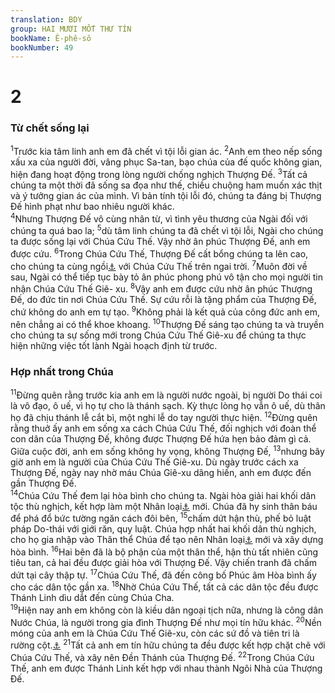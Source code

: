 ```yaml
---
translation: BDY
group: HAI MƯƠI MỐT THƯ TÍN
bookName: Ê-phê-sô 
bookNumber: 49
---
```


<div class="title"><h1>2</h1><h3>Từ chết sống lại</h3></div>
<span class="verse eph_2_1"><sup>1</sup>Trước kia tâm linh anh em đã chết vì tội lỗi gian ác. </span>
<span class="verse eph_2_2"><sup>2</sup>Anh em theo nếp sống xấu xa của người đời, vâng phục Sa-tan, bạo chúa của đế quốc không gian, hiện đang hoạt động trong lòng người chống nghịch Thượng Đế. </span>
<span class="verse eph_2_3"><sup>3</sup>Tất cả chúng ta một thời đã sống sa đọa như thế, chiều chuộng ham muốn xác thịt và ý tưởng gian ác của mình. Vì bản tính tội lỗi đó, chúng ta đáng bị Thượng Đế hình phạt như bao nhiêu người khác.<br/></span>
<span class="verse eph_2_4"><sup>4</sup>Nhưng Thượng Đế vô cùng nhân từ, vì tình yêu thương của Ngài đối với chúng ta quá bao la; </span>
<span class="verse eph_2_5"><sup>5</sup>dù tâm linh chúng ta đã chết vì tội lỗi, Ngài cho chúng ta được sống lại với Chúa Cứu Thế. Vậy nhờ ân phúc Thượng Đế, anh em được cứu. </span>
<span class="verse eph_2_6"><sup>6</sup>Trong Chúa Cứu Thế, Thượng Đế cất bổng chúng ta lên cao, cho chúng ta cùng ngồi<a href="#" data-toggle="tooltip" data-placement="bottom" title="Ctd cai trị">⚓</a> với Chúa Cứu Thế trên ngai trời. </span>
<span class="verse eph_2_7"><sup>7</sup>Muôn đời về sau, Ngài có thể tiếp tục bày tỏ ân phúc phong phú vô tận cho mọi người tin nhận Chúa Cứu Thế Giê- xu. </span>
<span class="verse eph_2_8"><sup>8</sup>Vậy anh em được cứu nhờ ân phúc Thượng Đế, do đức tin nơi Chúa Cứu Thế. Sự cứu rỗi là tặng phẩm của Thượng Đế, chứ không do anh em tự tạo. </span>
<span class="verse eph_2_9"><sup>9</sup>Không phải là kết quả của công đức anh em, nên chẳng ai có thể khoe khoang. </span>
<span class="verse eph_2_10"><sup>10</sup>Thượng Đế sáng tạo chúng ta và truyền cho chúng ta sự sống mới trong Chúa Cứu Thế Giê-xu để chúng ta thực hiện những việc tốt lành Ngài hoạch định từ trước.</span>
<div class="title"><h3>Hợp nhất trong Chúa</h3></div>
<span class="verse eph_2_11"><sup>11</sup>Đừng quên rằng trước kia anh em là người nước ngoài, bị người Do thái coi là vô đạo, ô uế, vì họ tự cho là thánh sạch. Kỳ thực lòng họ vẫn ô uế, dù thân họ đã chịu thánh lễ cắt bì, một nghi lễ do tay người thực hiện. </span>
<span class="verse eph_2_12"><sup>12</sup>Đừng quên rằng thuở ấy anh em sống xa cách Chúa Cứu Thế, đối nghịch với đoàn thể con dân của Thượng Đế, không được Thượng Đế hứa hẹn bảo đảm gì cả. Giữa cuộc đời, anh em sống không hy vọng, không Thượng Đế, </span>
<span class="verse eph_2_13"><sup>13</sup>nhưng bây giờ anh em là người của Chúa Cứu Thế Giê-xu. Dù ngày trước cách xa Thượng Đế, ngày nay nhờ máu Chúa Giê-xu dâng hiến, anh em được đến gần Thượng Đế.<br/></span>
<span class="verse eph_2_14"><sup>14</sup>Chúa Cứu Thế đem lại hòa bình cho chúng ta. Ngài hòa giải hai khối dân tộc thù nghịch, kết hợp làm một Nhân loại<a href="#" data-toggle="tooltip" data-placement="bottom" title="Nt người">⚓</a> mới. Chúa đã hy sinh thân báu để phá đổ bức tường ngăn cách đôi bên, </span>
<span class="verse eph_2_15"><sup>15</sup>chấm dứt hận thù, phế bỏ luật pháp Do-thái với giới răn, quy luật. Chúa hợp nhất hai khối dân thù nghịch, cho họ gia nhập vào Thân thể Chúa để tạo nên Nhân loại<a href="#" data-toggle="tooltip" data-placement="bottom" title="Nt người">⚓</a> mới và xây dựng hòa bình. </span>
<span class="verse eph_2_16"><sup>16</sup>Hai bên đã là bộ phận của một thân thể, hận thù tất nhiên cũng tiêu tan, cả hai đều được giải hòa với Thượng Đế. Vậy chiến tranh đã chấm dứt tại cây thập tự. </span>
<span class="verse eph_2_17"><sup>17</sup>Chúa Cứu Thế, đã đến công bố Phúc âm Hòa bình ấy cho các dân tộc gần xa. </span>
<span class="verse eph_2_18"><sup>18</sup>Nhờ Chúa Cứu Thế, tất cả các dân tộc đều được Thánh Linh dìu dắt đến cùng Chúa Cha.<br/></span>
<span class="verse eph_2_19"><sup>19</sup>Hiện nay anh em không còn là kiều dân ngoại tịch nữa, nhưng là công dân Nước Chúa, là người trong gia đình Thượng Đế như mọi tín hữu khác. </span>
<span class="verse eph_2_20"><sup>20</sup>Nền móng của anh em là Chúa Cứu Thế Giê-xu, còn các sứ đồ và tiên tri là rường cột.<a href="#" data-toggle="tooltip" data-placement="bottom" title="Nt anh em được xây trên nền các sứ đồ và các tiên tri, chính Chúa Cứu Thế Giê-xu là tảng đá móng.">⚓</a> </span>
<span class="verse eph_2_21"><sup>21</sup>Tất cả anh em tín hữu chúng ta đều được kết hợp chặt chẽ với Chúa Cứu Thế, và xây nên Đền Thánh của Thượng Đế. </span>
<span class="verse eph_2_22"><sup>22</sup>Trong Chúa Cứu Thế, anh em được Thánh Linh kết hợp với nhau thành Ngôi Nhà của Thượng Đế.</span>
